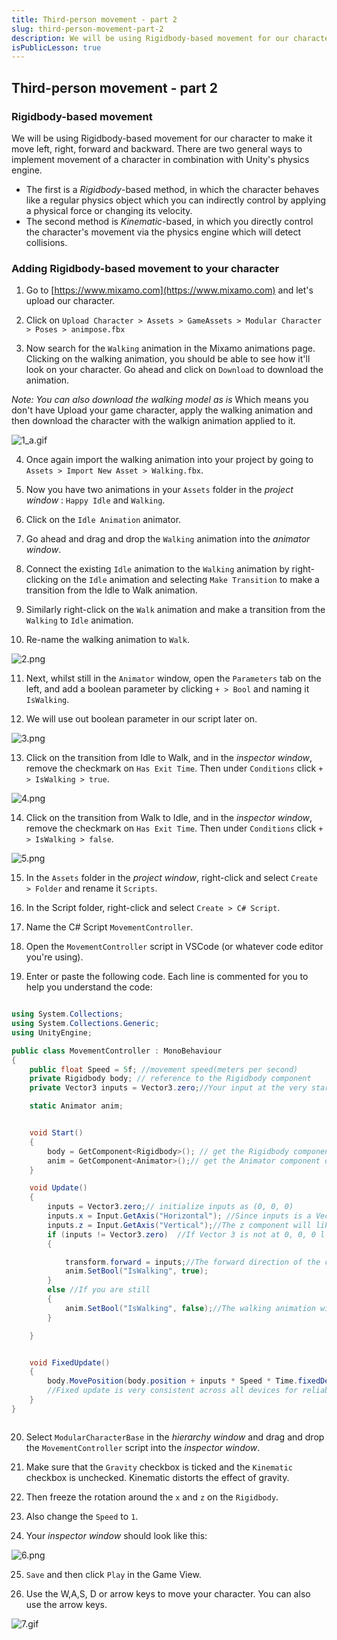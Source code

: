 ```yaml
---
title: Third-person movement - part 2
slug: third-person-movement-part-2
description: We will be using Rigidbody-based movement for our character to make it move left, right, forward and backward. There are two general ways to implement movement of a character in combination with Unity's physics engine.
isPublicLesson: true
---
```


## Third-person movement - part 2

### Rigidbody-based movement

We will be using Rigidbody-based movement for our character to make it move left, right, forward and backward. There are two general ways to implement movement of a character in combination with Unity's physics engine. 
- The first is a *Rigidbody*-based method, in which the character behaves like a regular physics object which you can indirectly control by applying a physical force or changing its velocity. 
- The second method is *Kinematic*-based, in which you directly control the character's movement via the physics engine which will detect collisions.

### Adding Rigidbody-based movement to your character

[comment]: <GM: why are we uploading the character? I got as far as Upload a Character / Select character file and then browsed to animpose.fbx but got an error message about skeleton map: We are  uploading our chaarcter as this is another way of seeing how the animation will look on the character. Can you please try with the Chrome browser>
1.  Go to [](https://www.mixamo.com/)[https://www.mixamo.com](https://www.mixamo.com) and let's upload our character.

2.  Click on `Upload Character > Assets > GameAssets > Modular Character > Poses > animpose.fbx`

3.  Now search for the `Walking` animation in the Mixamo animations page. Clicking on the walking animation, you should be able to see how it'll look on your character. Go ahead and click on `Download` to download the animation.

[comment]: <GM: what does this mean? - Addressed, added an explanation,  also in reply to line #11 if it didnt work for you by uploading the character then you can just download the animation and import it into the game>
_Note: You can also download the walking model as is_ Which means you don't have Upload your game character, apply the walking animation and then download the character with the walkign animation applied to it. 

![1_a.gif](public/assets/1_a.gif)

4.  Once again import the walking animation into your project by going to `Assets > Import New Asset > Walking.fbx`.
    
5.  Now you have two animations in your `Assets` folder in the _project window_ : `Happy Idle` and `Walking`.
    
6.  Click on the `Idle Animation` animator.
    
7.  Go ahead and drag and drop the `Walking` animation into the _animator window_.
    
8.  Connect the existing `Idle` animation to the `Walking` animation by right-clicking on the `Idle` animation and selecting `Make Transition` to make a transition from the Idle to Walk animation.
    
9.  Similarly right-click on the `Walk` animation and make a transition from the `Walking` to `Idle` animation.
    
10.  Re-name the walking animation to `Walk`.

![2.png](public/assets/2.png)

[comment]: <GM: note the name is IsWalking in script and isWalking here - breaks it. I have changed it to IsWalking here: Addressed: Thanks!>

[comment]: <GM: do we tick the box next to the boolean or not? Addressed: no>

11.  Next, whilst still in the `Animator` window, open the `Parameters` tab on the left, and add a boolean parameter by clicking `+ > Bool` and naming it `IsWalking`.
    
12.  We will use out boolean parameter in our script later on.
    

![3.png](public/assets/3.png)

13. Click on the transition from Idle to Walk, and in the _inspector window_, remove the checkmark on `Has Exit Time`. Then under `Conditions` click `+  > IsWalking > true`.

![4.png](public/assets/4.png)

14. Click on the transition from Walk to Idle, and in the _inspector window_, remove the checkmark on `Has Exit Time`. Then under `Conditions` click `+  > IsWalking > false`.

![5.png](public/assets/5.png)

15.  In the `Assets` folder in the _project window_, right-click and select `Create > Folder` and rename it `Scripts`. 
    
16.  In the Script folder, right-click and select `Create > C# Script`. 
    
17.  Name the C# Script `MovementController`.
    
18.  Open the `MovementController` script in VSCode (or whatever code editor you're using).
    
19.  Enter or paste the following code. Each line is commented for you to help you understand the code:
    

```csharp

using System.Collections;
using System.Collections.Generic;
using UnityEngine;

public class MovementController : MonoBehaviour
{
    public float Speed = 5f; //movement speed(meters per second)
    private Rigidbody body; // reference to the Rigidbody component
    private Vector3 inputs = Vector3.zero;//Your input at the very start will be zero. 

    static Animator anim;


    void Start()
    {
        body = GetComponent<Rigidbody>(); // get the Rigidbody component of the character game object
        anim = GetComponent<Animator>();// get the Animator component of the character game object
    }

    void Update()
    {
        inputs = Vector3.zero;// initialize inputs as (0, 0, 0)
        inputs.x = Input.GetAxis("Horizontal"); //Since inputs is a Vector3, the x component will be the A and D keys.
        inputs.z = Input.GetAxis("Vertical");//The z component will likewise be the W and S keys.
        if (inputs != Vector3.zero)  //If Vector 3 is not at 0, 0, 0 l the below code will be run.
        {

            transform.forward = inputs;//The forward direction of the character (the blue arrow) will face towards the magnitude of your inputs.
            anim.SetBool("IsWalking", true);
        }
        else //If you are still
        {
            anim.SetBool("IsWalking", false);//The walking animation will shut down. You will get an idle state
        }

    }


    void FixedUpdate()
    {
        body.MovePosition(body.position + inputs * Speed * Time.fixedDeltaTime);//Fixed updates are always used for rigidbody controllers. Update depends on the frames per second.
        //Fixed update is very consistent across all devices for reliable gameplay.
    }
}



```

20.  Select `ModularCharacterBase` in the _hierarchy window_ and drag and drop the `MovementController` script into the _inspector window_.
    
21.  Make sure that the `Gravity` checkbox is ticked and the `Kinematic` checkbox is unchecked. Kinematic distorts the effect of gravity.
    
22.  Then freeze the rotation around the `x` and `z` on the `Rigidbody`.
    
23.  Also change the `Speed` to `1`.
    
24.  Your _inspector window_ should look like this:
    

![6.png](public/assets/6.png)

25.  `Save` and then click `Play` in the Game View.
    
26.  Use the W,A,S, D or arrow keys to move your character. You can also use the arrow keys.
    

![7.gif](public/assets/7.gif)
